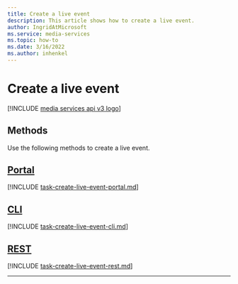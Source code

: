 ```yaml
---
title: Create a live event
description: This article shows how to create a live event.
author: IngridAtMicrosoft
ms.service: media-services
ms.topic: how-to
ms.date: 3/16/2022
ms.author: inhenkel
---
```


# Create a live event

[!INCLUDE [media services api v3 logo](./includes/v3-hr.md)]

## Methods

Use the following methods to create a live event.

## [Portal](#tab/portal/)

[!INCLUDE [task-create-live-event-portal.md](./includes/task-create-live-event-portal.md)]

## [CLI](#tab/cli/)

[!INCLUDE [task-create-live-event-cli.md](./includes/task-create-live-event-cli.md)]

## [REST](#tab/rest/)

[!INCLUDE [task-create-live-event-rest.md](./includes/task-create-live-event-rest.md)]

---
